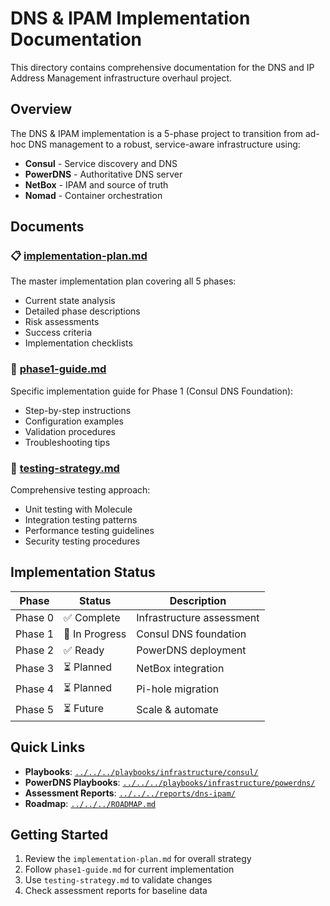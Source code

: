 # DNS & IPAM Implementation Documentation

This directory contains comprehensive documentation for the DNS and IP Address Management infrastructure overhaul project.

## Overview

The DNS & IPAM implementation is a 5-phase project to transition from ad-hoc DNS management to a robust, service-aware infrastructure using:
- **Consul** - Service discovery and DNS
- **PowerDNS** - Authoritative DNS server
- **NetBox** - IPAM and source of truth
- **Nomad** - Container orchestration

## Documents

### 📋 [implementation-plan.md](implementation-plan.md)
The master implementation plan covering all 5 phases:
- Current state analysis
- Detailed phase descriptions
- Risk assessments
- Success criteria
- Implementation checklists

### 🚀 [phase1-guide.md](phase1-guide.md)
Specific implementation guide for Phase 1 (Consul DNS Foundation):
- Step-by-step instructions
- Configuration examples
- Validation procedures
- Troubleshooting tips

### 🧪 [testing-strategy.md](testing-strategy.md)
Comprehensive testing approach:
- Unit testing with Molecule
- Integration testing patterns
- Performance testing guidelines
- Security testing procedures

## Implementation Status

| Phase | Status | Description |
|-------|--------|-------------|
| Phase 0 | ✅ Complete | Infrastructure assessment |
| Phase 1 | 🚧 In Progress | Consul DNS foundation |
| Phase 2 | ✅ Ready | PowerDNS deployment |
| Phase 3 | ⏳ Planned | NetBox integration |
| Phase 4 | ⏳ Planned | Pi-hole migration |
| Phase 5 | ⏳ Future | Scale & automate |

## Quick Links

- **Playbooks**: [`../../../playbooks/infrastructure/consul/`](../../../playbooks/infrastructure/consul/)
- **PowerDNS Playbooks**: [`../../../playbooks/infrastructure/powerdns/`](../../../playbooks/infrastructure/powerdns/)
- **Assessment Reports**: [`../../../reports/dns-ipam/`](../../../reports/dns-ipam/)
- **Roadmap**: [`../../../ROADMAP.md`](../../../ROADMAP.md)

## Getting Started

1. Review the `implementation-plan.md` for overall strategy
2. Follow `phase1-guide.md` for current implementation
3. Use `testing-strategy.md` to validate changes
4. Check assessment reports for baseline data